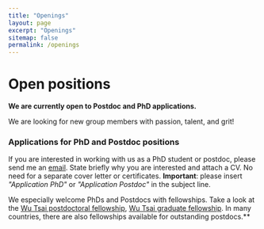 ```yaml
---
title: "Openings"
layout: page
excerpt: "Openings"
sitemap: false
permalink: /openings
---
```


# Open positions

**We are currently open to Postdoc and PhD applications.**

We are looking for new group members with passion, talent, and grit!

### Applications for PhD and Postdoc positions
If you are interested in working with us as a PhD student or postdoc, please send me an [email](mailto:shreya.saxena@yale.edu). State briefly why you are interested and attach a CV. No need for a separate cover letter or certificates. **Important**: please insert _"Application PhD"_ or _"Application Postdoc"_ in the subject line. 

We especially welcome PhDs and Postdocs with fellowships. Take a look at the [Wu Tsai postdoctoral fellowship](https://wti.yale.edu/initiatives/postdoctoral), [Wu Tsai graduate fellowship](https://wti.yale.edu/initiatives/graduate). In many countries, there are also fellowships available for outstanding postdocs.**

<!-- <figure>
<img src="{{ site.url }}{{ site.baseurl }}/images/picpic/Gallery/DSC_0696.jpg" width="95%">
</figure>
 -->
